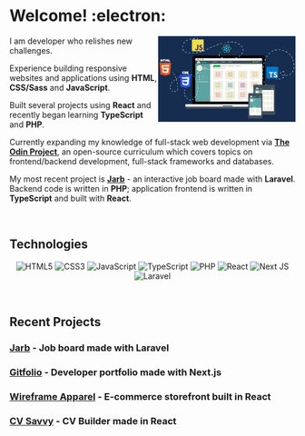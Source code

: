 # Welcome! :electron:

<img src="/media/readme_hero.svg" width="48%" align="right">

I am developer who relishes new challenges. 

Experience building responsive websites and applications using **HTML**, **CSS/Sass** and **JavaScript**.

Built several projects using **React** and recently began learning **TypeScript** and **PHP**.

Currently expanding my knowledge of full-stack web development via <a href="https://github.com/TheOdinProject">**The Odin Project**</a>, an open-source curriculum which covers topics on frontend/backend development, full-stack frameworks and databases.

My most recent project is <a href="https://github.com/mattxmade/jarb">**Jarb**</a> - an interactive job board made with **Laravel**. Backend code is written in **PHP**; application frontend is written in **TypeScript** and built with **React**.

<br>

## Technologies
<div align="center">

  ![HTML5](https://img.shields.io/badge/html5-%23E34F26.svg?style=for-the-badge&logo=html5&logoColor=white)
  ![CSS3](https://img.shields.io/badge/css3-%231572B6.svg?style=for-the-badge&logo=css3&logoColor=white)
  ![JavaScript](https://img.shields.io/badge/javascript-%23323330.svg?style=for-the-badge&logo=javascript&logoColor=%23F7DF1E)
  ![TypeScript](https://img.shields.io/badge/typescript-%23007ACC.svg?style=for-the-badge&logo=typescript&logoColor=white)
  ![PHP](https://img.shields.io/badge/php-%23777BB4.svg?style=for-the-badge&logo=php&logoColor=white)
  ![React](https://img.shields.io/badge/react-%2320232a.svg?style=for-the-badge&logo=react&logoColor=%2361DAFB)
  ![Next JS](https://img.shields.io/badge/Next-black?style=for-the-badge&logo=next.js&logoColor=white)
  ![Laravel](https://img.shields.io/badge/laravel-%23FF2D20.svg?style=for-the-badge&logo=laravel&logoColor=white)

</div>

<br>

## Recent Projects
### <a href="https://github.com/mattxmade/jarb">**Jarb**</a> - Job board made with Laravel
### <a href="https://github.com/mattxmade/gitfolio">**Gitfolio**</a> - Developer portfolio made with Next.js
### <a href="https://github.com/mattxmade/wireframeapparel">**Wireframe Apparel**</a> - E-commerce storefront built in React
### <a href="https://github.com/mattxmade/savvy-cv">**CV Savvy**</a> - CV Builder made in React
